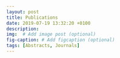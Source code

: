 ```yaml
---
layout: post
title: Publications
date: 2019-07-19 13:32:20 +0100
description: 
img:  # Add image post (optional)
fig-caption: # Add figcaption (optional)
tags: [Abstracts, Journals]
---
```

